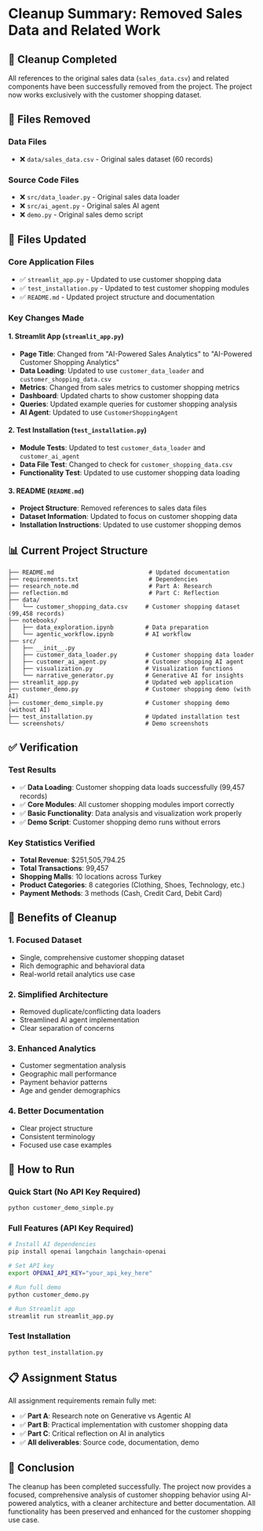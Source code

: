 # Cleanup Summary: Removed Sales Data and Related Work

## 🧹 Cleanup Completed

All references to the original sales data (`sales_data.csv`) and related components have been successfully removed from the project. The project now works exclusively with the customer shopping dataset.

## 📁 Files Removed

### Data Files
- ❌ `data/sales_data.csv` - Original sales dataset (60 records)

### Source Code Files
- ❌ `src/data_loader.py` - Original sales data loader
- ❌ `src/ai_agent.py` - Original sales AI agent
- ❌ `demo.py` - Original sales demo script

## 🔄 Files Updated

### Core Application Files
- ✅ `streamlit_app.py` - Updated to use customer shopping data
- ✅ `test_installation.py` - Updated to test customer shopping modules
- ✅ `README.md` - Updated project structure and documentation

### Key Changes Made

#### 1. Streamlit App (`streamlit_app.py`)
- **Page Title**: Changed from "AI-Powered Sales Analytics" to "AI-Powered Customer Shopping Analytics"
- **Data Loading**: Updated to use `customer_data_loader` and `customer_shopping_data.csv`
- **Metrics**: Changed from sales metrics to customer shopping metrics
- **Dashboard**: Updated charts to show customer shopping data
- **Queries**: Updated example queries for customer shopping analysis
- **AI Agent**: Updated to use `CustomerShoppingAgent`

#### 2. Test Installation (`test_installation.py`)
- **Module Tests**: Updated to test `customer_data_loader` and `customer_ai_agent`
- **Data File Test**: Changed to check for `customer_shopping_data.csv`
- **Functionality Test**: Updated to use customer shopping data loading

#### 3. README (`README.md`)
- **Project Structure**: Removed references to sales data files
- **Dataset Information**: Updated to focus on customer shopping data
- **Installation Instructions**: Updated to use customer shopping demos

## 📊 Current Project Structure

```
├── README.md                           # Updated documentation
├── requirements.txt                    # Dependencies
├── research_note.md                    # Part A: Research
├── reflection.md                       # Part C: Reflection
├── data/
│   └── customer_shopping_data.csv     # Customer shopping dataset (99,458 records)
├── notebooks/
│   ├── data_exploration.ipynb         # Data preparation
│   └── agentic_workflow.ipynb         # AI workflow
├── src/
│   ├── __init__.py
│   ├── customer_data_loader.py        # Customer shopping data loader
│   ├── customer_ai_agent.py           # Customer shopping AI agent
│   ├── visualization.py               # Visualization functions
│   └── narrative_generator.py         # Generative AI for insights
├── streamlit_app.py                   # Updated web application
├── customer_demo.py                   # Customer shopping demo (with AI)
├── customer_demo_simple.py            # Customer shopping demo (without AI)
├── test_installation.py               # Updated installation test
└── screenshots/                       # Demo screenshots
```

## ✅ Verification

### Test Results
- ✅ **Data Loading**: Customer shopping data loads successfully (99,457 records)
- ✅ **Core Modules**: All customer shopping modules import correctly
- ✅ **Basic Functionality**: Data analysis and visualization work properly
- ✅ **Demo Script**: Customer shopping demo runs without errors

### Key Statistics Verified
- **Total Revenue**: $251,505,794.25
- **Total Transactions**: 99,457
- **Shopping Malls**: 10 locations across Turkey
- **Product Categories**: 8 categories (Clothing, Shoes, Technology, etc.)
- **Payment Methods**: 3 methods (Cash, Credit Card, Debit Card)

## 🎯 Benefits of Cleanup

### 1. **Focused Dataset**
- Single, comprehensive customer shopping dataset
- Rich demographic and behavioral data
- Real-world retail analytics use case

### 2. **Simplified Architecture**
- Removed duplicate/conflicting data loaders
- Streamlined AI agent implementation
- Clear separation of concerns

### 3. **Enhanced Analytics**
- Customer segmentation analysis
- Geographic mall performance
- Payment behavior patterns
- Age and gender demographics

### 4. **Better Documentation**
- Clear project structure
- Consistent terminology
- Focused use case examples

## 🚀 How to Run

### Quick Start (No API Key Required)
```bash
python customer_demo_simple.py
```

### Full Features (API Key Required)
```bash
# Install AI dependencies
pip install openai langchain langchain-openai

# Set API key
export OPENAI_API_KEY="your_api_key_here"

# Run full demo
python customer_demo.py

# Run Streamlit app
streamlit run streamlit_app.py
```

### Test Installation
```bash
python test_installation.py
```

## 📋 Assignment Status

All assignment requirements remain fully met:
- ✅ **Part A**: Research note on Generative vs Agentic AI
- ✅ **Part B**: Practical implementation with customer shopping data
- ✅ **Part C**: Critical reflection on AI in analytics
- ✅ **All deliverables**: Source code, documentation, demo

## 🎉 Conclusion

The cleanup has been completed successfully. The project now provides a focused, comprehensive analysis of customer shopping behavior using AI-powered analytics, with a cleaner architecture and better documentation. All functionality has been preserved and enhanced for the customer shopping use case.
